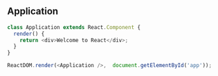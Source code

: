 ## Application

```javascript
class Application extends React.Component {
  render() {
    return <div>Welcome to React</div>;
  }
}

ReactDOM.render(<Application />,  document.getElementById('app'));
```
